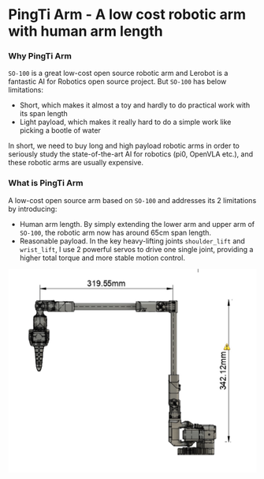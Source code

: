 # PingTi Arm - A low cost robotic arm with human arm length

### Why PingTi Arm

`SO-100` is a great low-cost open source robotic arm and Lerobot is a fantastic AI for Robotics open source project. But `SO-100` has below limitations:

- Short, which makes it almost a toy and hardly to do practical work with its span length 
- Light payload, which makes it really hard to do a simple work like picking a bootle of water

In short, we need to buy long and high payload robotic arms in order to seriously study the state-of-the-art AI for robotics (pi0, OpenVLA etc.), and these robotic arms are usually expensive.

### What is PingTi Arm

A low-cost open source arm based on `SO-100` and addresses its 2 limitations by introducing:

- Human arm length. By simply extending the lower arm and upper arm of `SO-100`, the robotic arm now has around 65cm span length.
- Reasonable payload. In the key heavy-lifting joints `shoulder_lift` and `wrist_lift`, I use 2 powerful servos to drive one single joint, providing a higher total torque and more stable motion control.

![The Right View of PingTi Arm](./drawings/PingTi_Arm_RightView_V1_20250216.jpg)

